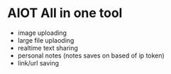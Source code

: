 # AIOT All in one tool

- image uploading 
- large file uplaoding
- realtime text sharing 
- personal notes (notes saves on based of ip token)
- link/url saving

